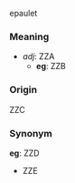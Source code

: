epaulet
### Meaning
+ _adj_: ZZA
	+ __eg__: ZZB

### Origin

ZZC

### Synonym

__eg__: ZZD

+ ZZE



